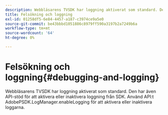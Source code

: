 ```yaml
---
description: Webbläsarens TVSDK har loggning aktiverat som standard. Den har även API-stöd för att aktivera eller inaktivera loggning från SDK. Använd API:t AdobePSDK.LogManager.enableLogging för att aktivera eller inaktivera loggarna.
title: Felsökning och loggning
exl-id: 01258df5-6e84-4457-a187-c3974ce9a5e0
source-git-commit: be43bbbd1051886c8979ff590a3197b2a7249b6a
workflow-type: tm+mt
source-wordcount: '64'
ht-degree: 0%

---
```


# Felsökning och loggning{#debugging-and-logging}

Webbläsarens TVSDK har loggning aktiverat som standard. Den har även API-stöd för att aktivera eller inaktivera loggning från SDK. Använd API:t AdobePSDK.LogManager.enableLogging för att aktivera eller inaktivera loggarna.
